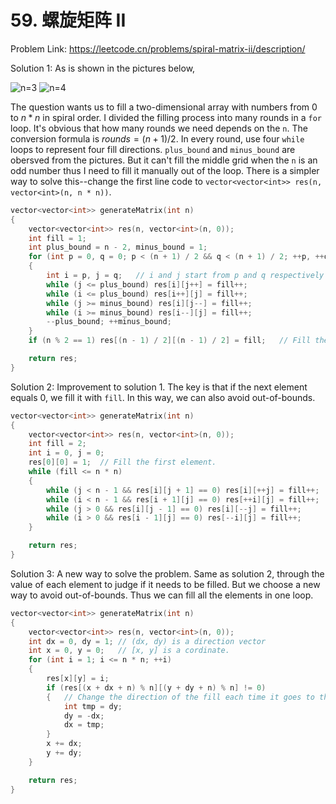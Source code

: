 # 59. 螺旋矩阵 II
Problem Link: https://leetcode.cn/problems/spiral-matrix-ii/description/

Solution 1: As is shown in the pictures below,

![n=3](https://github.com/user-attachments/assets/ccee6a5e-2eeb-4f3a-976b-d04739108082) ![n=4](https://github.com/user-attachments/assets/de900f95-9cec-4b81-97b1-3de49b92ee7d)

The question wants us to fill a two-dimensional array with numbers from 0 to $n * n$ in spiral order. I divided the filling process into many rounds in a `for` loop. It's obvious that how many rounds we need depends on the `n`. The conversion formula is $rounds = (n + 1) / 2$. In every round, use four `while` loops to represent four fill directions. `plus_bound` and `minus_bound` are obersved from the pictures. But it can't fill the middle grid when the `n` is an odd number thus I need to fill it manually out of the loop. There is a simpler way to solve this--change the first line code to `vector<vector<int>> res(n, vector<int>(n, n * n))`.
```cpp
vector<vector<int>> generateMatrix(int n)
{
    vector<vector<int>> res(n, vector<int>(n, 0));
    int fill = 1;
    int plus_bound = n - 2, minus_bound = 1;
    for (int p = 0, q = 0; p < (n + 1) / 2 && q < (n + 1) / 2; ++p, ++q)
    {
        int i = p, j = q;   // i and j start from p and q respectively every round.
        while (j <= plus_bound) res[i][j++] = fill++;
        while (i <= plus_bound) res[i++][j] = fill++;
        while (j >= minus_bound) res[i][j--] = fill++;
        while (i >= minus_bound) res[i--][j] = fill++;
        --plus_bound; ++minus_bound;
    }
    if (n % 2 == 1) res[(n - 1) / 2][(n - 1) / 2] = fill;   // Fill the middle element.

    return res;
}
```

Solution 2: Improvement to solution 1. The key is that if the next element equals 0, we fill it with `fill`. In this way, we can also avoid out-of-bounds.
```cpp
vector<vector<int>> generateMatrix(int n)
{
    vector<vector<int>> res(n, vector<int>(n, 0));
    int fill = 2;
    int i = 0, j = 0;
    res[0][0] = 1;  // Fill the first element.
    while (fill <= n * n)
    {
        while (j < n - 1 && res[i][j + 1] == 0) res[i][++j] = fill++;
        while (i < n - 1 && res[i + 1][j] == 0) res[++i][j] = fill++;
        while (j > 0 && res[i][j - 1] == 0) res[i][--j] = fill++;
        while (i > 0 && res[i - 1][j] == 0) res[--i][j] = fill++;
    }

    return res;
}
```

Solution 3: A new way to solve the problem. Same as solution 2, through the value of each element to judge if it needs to be filled. But we choose a new way to avoid out-of-bounds. Thus we can fill all the elements in one loop.
```cpp
vector<vector<int>> generateMatrix(int n)
{
    vector<vector<int>> res(n, vector<int>(n, 0));
    int dx = 0, dy = 1; // (dx, dy) is a direction vector
    int x = 0, y = 0;   // [x, y] is a cordinate.
    for (int i = 1; i <= n * n; ++i)
    {
        res[x][y] = i;
        if (res[(x + dx + n) % n][(y + dy + n) % n] != 0)
        {   // Change the direction of the fill each time it goes to the boundary.
			int tmp = dy;
            dy = -dx;
            dx = tmp;
        }
        x += dx;
        y += dy;
    }

    return res;
}
```
